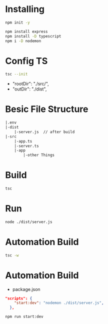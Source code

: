 # Installing

```bash 
npm init -y 
```
```bash
npm install express
npm install -D typescript
npm i -D nodemon 
```
# Config TS
```bash
tsc --init
```
- "rootDir": "./src/",  
- "outDir": "./dist",

# Besic File Structure
```txt
|.env
|-dist
    |-server.js  // after build
|-src
    |-app.ts
    |-server.ts
    |-app
        |-other Things
```

# Build
```bash
tsc
```
# Run
```bash
node ./dist/server.js
```

# Automation Build
```bash
tsc -w
```
# Automation Build
- package.json
```json
"scripts": {
    "start:dev": "nodemon ./dist/server.js",
  },
```
```bash
npm run start:dev
```
